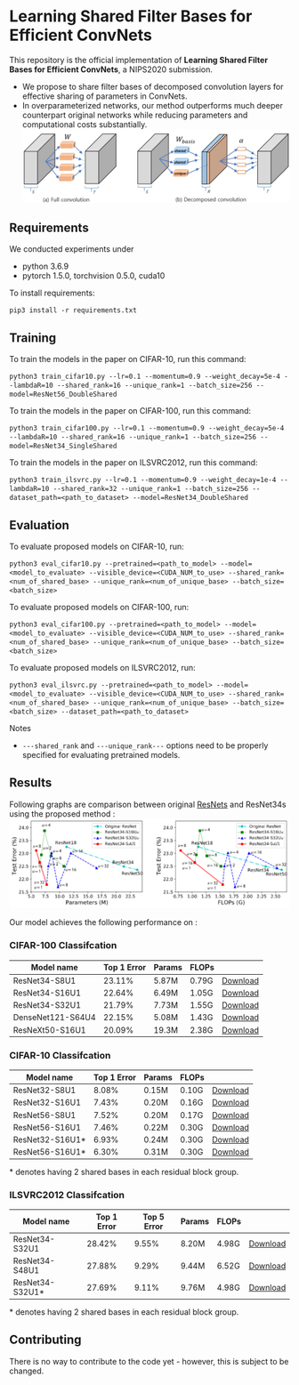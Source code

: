 # Learning Shared Filter Bases for Efficient ConvNets

This repository is the official implementation of **Learning Shared Filter Bases for Efficient ConvNets**, a NIPS2020 submission.
- We propose to share filter bases of decomposed convolution layers for effective  sharing  of  parameters in ConvNets.
- In overparameterized networks, our method outperforms much deeper counterpart original networks while reducing parameters and computational costs substantially.
![Image](https://github.com/ssregibility/Net_RL2/blob/master/images/conv_decomp.jpg?raw=true)


## Requirements

We conducted experiments under
- python 3.6.9
- pytorch 1.5.0, torchvision 0.5.0, cuda10

To install requirements:

```setup
pip3 install -r requirements.txt
```

## Training

To train the models in the paper on CIFAR-10, run this command:

```train
python3 train_cifar10.py --lr=0.1 --momentum=0.9 --weight_decay=5e-4 --lambdaR=10 --shared_rank=16 --unique_rank=1 --batch_size=256 --model=ResNet56_DoubleShared
```

To train the models in the paper on CIFAR-100, run this command:

```train
python3 train_cifar100.py --lr=0.1 --momentum=0.9 --weight_decay=5e-4 --lambdaR=10 --shared_rank=16 --unique_rank=1 --batch_size=256 --model=ResNet34_SingleShared
```

To train the models in the paper on ILSVRC2012, run this command:

```train
python3 train_ilsvrc.py --lr=0.1 --momentum=0.9 --weight_decay=1e-4 --lambdaR=10 --shared_rank=32 --unique_rank=1 --batch_size=256 --dataset_path=<path_to_dataset> --model=ResNet34_DoubleShared
```

## Evaluation

To evaluate proposed models on CIFAR-10, run:

```eval
python3 eval_cifar10.py --pretrained=<path_to_model> --model=<model_to_evaluate> --visible_device=<CUDA_NUM_to_use> --shared_rank=<num_of_shared_base> --unique_rank=<num_of_unique_base> --batch_size=<batch_size>
```

To evaluate proposed models on CIFAR-100, run:

```eval
python3 eval_cifar100.py --pretrained=<path_to_model> --model=<model_to_evaluate> --visible_device=<CUDA_NUM_to_use> --shared_rank=<num_of_shared_base> --unique_rank=<num_of_unique_base> --batch_size=<batch_size>
```

To evaluate proposed models on ILSVRC2012, run:

```eval
python3 eval_ilsvrc.py --pretrained=<path_to_model> --model=<model_to_evaluate> --visible_device=<CUDA_NUM_to_use> --shared_rank=<num_of_shared_base> --unique_rank=<num_of_unique_base> --batch_size=<batch_size> --dataset_path=<path_to_dataset>
```

Notes
-  ```---shared_rank``` and ```---unique_rank---``` options need to be properly specified for evaluating pretrained models.


## Results

Following graphs are comparison between original [ResNets](https://arxiv.org/abs/1512.03385) and ResNet34s using the proposed method :
![Image](https://github.com/ssregibility/Net_RL2/blob/master/images/graph.png?raw=true)


Our model achieves the following performance on :

### CIFAR-100 Classifcation

| Model name         | Top 1 Error  | Params | FLOPs |  |
| ------------------ |---------------- | ------------ | ----- |----|
| ResNet34-S8U1      |     23.11%         |      5.87M     |  0.79G  | [Download](https://drive.google.com/file/d/13fPb-RoTwq5h7NqZ_vq5onNU7qfJuFhT/view?usp=sharing) |
| ResNet34-S16U1     |     22.64%         |      6.49M     |  1.05G  | [Download](https://drive.google.com/file/d/1-x4AvZu68ASVfz4lEmH90HXz8gEUvPjN/view?usp=sharing) |
| ResNet34-S32U1     |     21.79%         |      7.73M     |  1.55G  | [Download](https://drive.google.com/file/d/1O0IskfztEklykdFMrfNMVHGJTKJQD6Am/view?usp=sharing) |
| DenseNet121-S64U4  |     22.15%         |      5.08M     |  1.43G  | [Download](https://drive.google.com/file/d/13XyNHV9qRGyACKOnUY1dTf3p211yJgA5/view?usp=sharing) |
| ResNeXt50-S16U1    |     20.09%         |      19.3M     |  2.38G  | [Download](https://drive.google.com/file/d/1nLWETVMwZbGXQ8Ta6vtaYI5SuedUcMAm/view?usp=sharing) |

### CIFAR-10 Classifcation

| Model name         | Top 1 Error  | Params | FLOPs |   |
| ------------------ |---------------- | ------------ | ----- | ----- |
| ResNet32-S8U1      |     8.08%         |      0.15M     |  0.10G  | [Download](https://drive.google.com/file/d/1QmKmICZKk6h_FnctIr6LQrtFCCvWtcac/view?usp=sharing) |
| ResNet32-S16U1     |     7.43%         |      0.20M     |  0.16G  | [Download](https://drive.google.com/file/d/1cpCYf6iwN27RIDjmPxPSTXUW3htZ8-P5/view?usp=sharing) |
| ResNet56-S8U1      |     7.52%         |      0.20M     |  0.17G  | [Download](https://drive.google.com/file/d/1wUB3PnZ8lnSqXFTWGEk1eoLseSFQ2-Tj/view?usp=sharing) |
| ResNet56-S16U1     |     7.46%         |      0.22M     |  0.30G | [Download](https://drive.google.com/file/d/17rwH4_KNGX2nBgF0PBbBeKfve5IudZrY/view?usp=sharing) |
| ResNet32-S16U1\*    |     6.93%         |      0.24M     |  0.30G  | [Download](https://drive.google.com/file/d/1ZB5yZgMUhU9TGruZpInwX9UQo8kZXEHH/view?usp=sharing) |
| ResNet56-S16U1\*    |     6.30%         |      0.31M     |  0.30G  | [Download](https://drive.google.com/file/d/1zBQTvDYdbqnfdX3NA6mYy0lHvn68ANRl/view?usp=sharing) |

\* denotes having 2 shared bases in each residual block group.

### ILSVRC2012 Classifcation

| Model name         | Top 1 Error  | Top 5 Error | Params | FLOPs |  |
| ------------------ |---------------- | -------------- | ------------ | ----- | ----- |
| ResNet34-S32U1     |     28.42%         |      9.55%       |      8.20M     |  4.98G  | [Download](https://drive.google.com/file/d/1OgodlaaYYdYXgRFGAMxP_039R5JkUAij/view?usp=sharing) |
| ResNet34-S48U1     |     27.88%         |      9.29%       |      9.44M     |  6.52G  | [Download](https://drive.google.com/file/d/1NHBvlYrTJzuJuKJjIdtlt5krDiXkue2r/view?usp=sharing) |
| ResNet34-S32U1\*    |     27.69%         |      9.11%       |      9.76M     |  4.98G  | [Download](https://drive.google.com/file/d/1dtq8TaF88ELnIn4fQr4-eyMGwYCiGYVA/view?usp=sharing) |

\* denotes having 2 shared bases in each residual block group.

## Contributing

There is no way to contribute to the code yet - however, this is subject to be changed.
